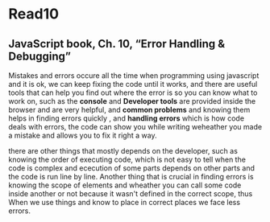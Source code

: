 # Read10

## JavaScript book, Ch. 10, “Error Handling & Debugging”

Mistakes and errors occure all the time when programming using javascript and it is ok, we can keep fixing the code until it works, and there are useful tools that can help you find out where the error is so you can know what to work on, such as the **console** and **Developer tools** are provided inside the browser and are very helpful, and **common problems** and knowing them helps in finding errors quickly , and **handling errors** which is how code deals with errors, the code can show you while writing weheather you made a mistake and allows you to fix it right a way.

there are other things that mostly depends on the developer, such as knowing the order of executing code, which is not easy to tell when the code is complex and ececution of some parts depends on other parts and the  code is run line by line.
Another thing that is crucial in finding errors is knowing the scope of elements and wheather you can call some code inside another or not because it wasn't defined in the correct scope, thus When we use things and know to place  in correct places we face less errors.